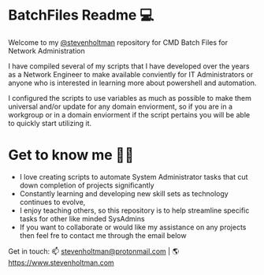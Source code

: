 # BatchFiles Readme 💻
Welcome to my <a href="https://github.com/stevenholtman">@stevenholtman</a> repository for CMD Batch Files for Network Administration

I have compiled several of my scripts that I have developed over the years as a Network Engineer to make available conviently for IT Administrators or anyone who is interested in learning more about powershell and automation.

I configured the scripts to use variables as much as possible to make them universal and/or update for any domain enviorment, so if you are in a workgroup or in a domain enviorment if the script pertains you will be able to quickly start utilizing it.


# Get to know me 👦🏻
- I love creating scripts to automate System Administrator tasks that cut down completion of projects significantly
- Constantly learning and developing new skill sets as technology continues to evolve, 
- I enjoy teaching others, so this repository is to help streamline specific tasks for other like minded SysAdmins
- If you want to collaborate or would like my assistance on any projects then feel fre to contact me through the email below

Get in touch: 📫 stevenholtman@protonmail.com | 🌎 https://www.stevenholtman.com
